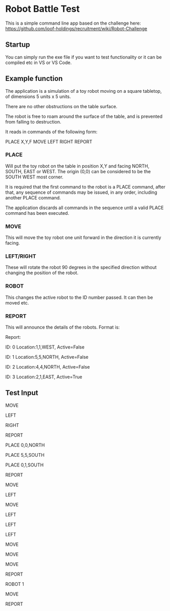 # Robot Battle Test
This is a simple command line app based on the challenge here: https://github.com/ioof-holdings/recruitment/wiki/Robot-Challenge

## Startup
You can simply run the exe file if you want to test functionality or it can be compiled etc in VS or VS Code.

## Example function
The application is a simulation of a toy robot moving on a square tabletop, of dimensions 5 units x 5 units.

There are no other obstructions on the table surface.

The robot is free to roam around the surface of the table, and is prevented from falling to destruction. 

It reads in commands of the following form:

PLACE X,Y,F
MOVE
LEFT
RIGHT
REPORT

### PLACE 
Will put the toy robot on the table in position X,Y and facing NORTH, SOUTH, EAST or WEST. The origin (0,0) can be considered to be the SOUTH WEST most corner.

It is required that the first command to the robot is a PLACE command, after that, any sequence of commands may be issued, in any order, including another PLACE command. 

The application discards all commands in the sequence until a valid PLACE command has been executed.

### MOVE
This will move the toy robot one unit forward in the direction it is currently facing.

### LEFT/RIGHT
These will rotate the robot 90 degrees in the specified direction without changing the position of the robot.

### ROBOT <ID number>
This changes the active robot to the ID number passed. It can then be moved etc.

### REPORT 
This will announce the details of the robots. Format is:

Report:

ID: 0 Location:1,1,WEST, Active=False

ID: 1 Location:5,5,NORTH, Active=False

ID: 2 Location:4,4,NORTH, Active=False

ID: 3 Location:2,1,EAST, Active=True

## Test Input

MOVE

LEFT

RIGHT

REPORT

PLACE 0,0,NORTH

PLACE 5,5,SOUTH

PLACE 0,1,SOUTH

REPORT

MOVE

LEFT

MOVE

LEFT

LEFT

LEFT

MOVE

MOVE

MOVE

REPORT

ROBOT 1

MOVE

REPORT
